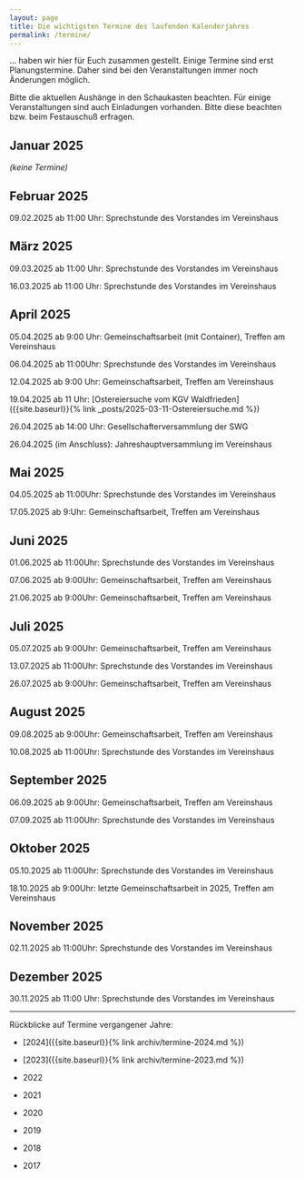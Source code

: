 ```yaml
---
layout: page
title: Die wichtigsten Termine des laufenden Kalenderjahres
permalink: /termine/
---
```


... haben wir hier für Euch zusammen gestellt. Einige Termine sind erst Planungstermine. Daher sind bei den Veranstaltungen immer noch Änderungen möglich.

Bitte die aktuellen Aushänge in den Schaukasten beachten. Für einige Veranstaltungen sind auch Einladungen vorhanden. Bitte diese beachten bzw. beim Festauschuß erfragen.


## Januar 2025

*(keine Termine)*

## Februar 2025

09.02.2025 ab 11:00 Uhr: Sprechstunde des Vorstandes im Vereinshaus

## März 2025

09.03.2025 ab 11:00 Uhr: Sprechstunde des Vorstandes im Vereinshaus

16.03.2025 ab 11:00 Uhr: Sprechstunde des Vorstandes im Vereinshaus

## April 2025

05.04.2025 ab 9:00 Uhr: Gemeinschaftsarbeit (mit Container), Treffen am Vereinshaus

06.04.2025 ab 11:00Uhr: Sprechstunde des Vorstandes im Vereinshaus

12.04.2025 ab 9:00 Uhr: Gemeinschaftsarbeit, Treffen am Vereinshaus

19.04.2025 ab 11 Uhr: [Ostereiersuche vom KGV Waldfrieden]({{site.baseurl}}{% link _posts/2025-03-11-Ostereiersuche.md %})

26.04.2025 ab 14:00 Uhr: Gesellschafterversammlung der SWG 

26.04.2025 (im Anschluss): Jahreshauptversammlung im Vereinshaus

## Mai 2025

04.05.2025 ab 11:00Uhr: Sprechstunde des Vorstandes im Vereinshaus

17.05.2025 ab 9:Uhr: Gemeinschaftsarbeit, Treffen am Vereinshaus

## Juni 2025

01.06.2025 ab 11:00Uhr: Sprechstunde des Vorstandes im Vereinshaus

07.06.2025 ab 9:00Uhr: Gemeinschaftsarbeit, Treffen am Vereinshaus

21.06.2025 ab 9:00Uhr: Gemeinschaftsarbeit, Treffen am Vereinshaus

## Juli 2025

05.07.2025 ab 9:00Uhr: Gemeinschaftsarbeit, Treffen am Vereinshaus

13.07.2025 ab 11:00Uhr: Sprechstunde des Vorstandes im Vereinshaus

26.07.2025 ab 9:00Uhr: Gemeinschaftsarbeit, Treffen am Vereinshaus

## August 2025

09.08.2025 ab 9:00Uhr: Gemeinschaftsarbeit, Treffen am Vereinshaus

10.08.2025 ab 11:00Uhr: Sprechstunde des Vorstandes im Vereinshaus

## September 2025

06.09.2025 ab 9:00Uhr: Gemeinschaftsarbeit, Treffen am Vereinshaus

07.09.2025 ab 11:00Uhr: Sprechstunde des Vorstandes im Vereinshaus

## Oktober 2025

05.10.2025 ab 11:00Uhr: Sprechstunde des Vorstandes im Vereinshaus

18.10.2025 ab 9:00Uhr: letzte Gemeinschaftsarbeit in 2025, Treffen am Vereinshaus

## November 2025

02.11.2025 ab 11:00Uhr: Sprechstunde des Vorstandes im Vereinshaus

## Dezember 2025

30.11.2025 ab 11:00 Uhr: Sprechstunde des Vorstandes im Vereinshaus

---

Rückblicke auf Termine vergangener Jahre:

- [2024]({{site.baseurl}}{% link archiv/termine-2024.md %})

- [2023]({{site.baseurl}}{% link archiv/termine-2023.md %})

- 2022

- 2021

- 2020

- 2019

- 2018

- 2017
